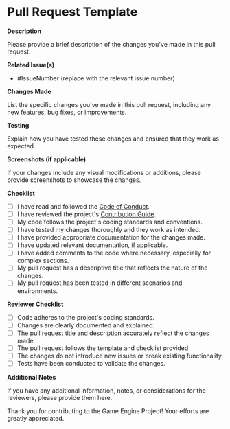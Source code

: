 # Pull Request Template

**Description**

Please provide a brief description of the changes you've made in this pull request.

**Related Issue(s)**

- #IssueNumber (replace with the relevant issue number)

**Changes Made**

List the specific changes you've made in this pull request, including any new features, bug fixes, or improvements.

**Testing**

Explain how you have tested these changes and ensured that they work as expected.

**Screenshots (if applicable)**

If your changes include any visual modifications or additions, please provide screenshots to showcase the changes.

**Checklist**

- [ ] I have read and followed the [Code of Conduct](CODE_OF_CONDUCT.md).
- [ ] I have reviewed the project's [Contribution Guide](contribute.md).
- [ ] My code follows the project's coding standards and conventions.
- [ ] I have tested my changes thoroughly and they work as intended.
- [ ] I have provided appropriate documentation for the changes made.
- [ ] I have updated relevant documentation, if applicable.
- [ ] I have added comments to the code where necessary, especially for complex sections.
- [ ] My pull request has a descriptive title that reflects the nature of the changes.
- [ ] My pull request has been tested in different scenarios and environments.

**Reviewer Checklist**

- [ ] Code adheres to the project's coding standards.
- [ ] Changes are clearly documented and explained.
- [ ] The pull request title and description accurately reflect the changes made.
- [ ] The pull request follows the template and checklist provided.
- [ ] The changes do not introduce new issues or break existing functionality.
- [ ] Tests have been conducted to validate the changes.

**Additional Notes**

If you have any additional information, notes, or considerations for the reviewers, please provide them here.

Thank you for contributing to the Game Engine Project! Your efforts are greatly appreciated.